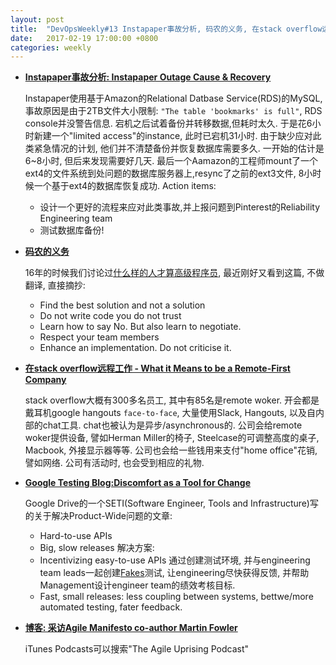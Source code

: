 ```yaml
---
layout: post
title:  "DevOpsWeekly#13 Instapaper事故分析, 码农的义务, 在stack overflow远程工作,Google Testing Blog:Discomfort as a Tool for Change, 采访Agile Manifesto co-author Martin Fowler"
date:   2017-02-19 17:00:00 +0800
categories: weekly
---
```


- [**Instapaper事故分析: Instapaper Outage Cause & Recovery**](https://medium.com/making-instapaper/instapaper-outage-cause-recovery-3c32a7e9cc5f#.i1k13dx2g)

    Instapaper使用基于Amazon的Relational Datbase Service(RDS)的MySQL, 事故原因是由于2TB文件大小限制: `"The table 'bookmarks' is full"`, RDS console并没警告信息. 宕机之后试着备份并转移数据,但耗时太久. 于是花6小时新建一个"limited access"的instance, 此时已宕机31小时. 由于缺少应对此类紧急情况的计划, 他们并不清楚备份并恢复数据库需要多久. 一开始的估计是6~8小时, 但后来发现需要好几天. 最后一个Aamazon的工程师mount了一个ext4的文件系统到处问题的数据库服务器上,resync了之前的ext3文件, 8小时候一个基于ext4的数据库恢复成功. Action items:
  - 设计一个更好的流程来应对此类事故,并上报问题到Pinterest的Reliability Engineering team
  - 测试数据库备份!


- [**码农的义务**](https://dev.to/steliosvoskos/the-obligation-of-a-software-developer)
 
    16年的时候我们讨论过[什么样的人才算高级程序员](http://ninjadevops.com/weekly/2016/12/17/ninja-devops-weekly.html), 最近刚好又看到这篇, 不做翻译, 直接摘抄:
  
  - Find the best solution and not a solution
  - Do not write code you do not trust
  - Learn how to say No. But also learn to negotiate.
  - Respect your team members
  - Enhance an implementation. Do not criticise it.


- [**在stack overflow远程工作 - What it Means to be a Remote-First Company**](http://www.stackoverflow.blog/code-for-a-living/what-it-means-to-be-a-remote-first-company)

    stack overflow大概有300多名员工, 其中有85名是remote woker. 开会都是戴耳机google
     hangouts `face-to-face`, 大量使用Slack, Hangouts, 以及自内部的chat工具. chat也被认为是异步/asynchronous的. 公司会给remote woker提供设备, 譬如Herman Miller的椅子, Steelcase的可调整高度的桌子, Macbook, 外接显示器等等. 公司也会给一些钱用来支付"home office"花销, 譬如网络. 公司有活动时, 也会受到相应的礼物. 


- [**Google Testing Blog:Discomfort as a Tool for Change**](https://testing.googleblog.com/2017/02/discomfort-as-tool-for-change.html)

    Google Drive的一个SETI(Software Engineer, Tools and Infrastructure)写的关于解决Product-Wide问题的文章:
     - Hard-to-use APIs
     - Big, slow releases
    解决方案:
     - Incentivizing easy-to-use APIs 通过创建测试环境, 并与engineering team leads一起创建[Fakes](https://testing.googleblog.com/2013/07/testing-on-toilet-know-your-test-doubles.html)测试, 让engineering尽快获得反馈, 并帮助Management设计engineer team的绩效考核目标. 
     - Fast, small releases: less coupling between systems, bettwe/more automated testing, fater feedback.


- [**博客: 采访Agile Manifesto co-author Martin Fowler**](http://www.stitcher.com/podcast/the-agile-uprising-podcast/e/manifesto-coauthor-interview-martin-fowler-49106530?autoplay=true)

    iTunes Podcasts可以搜索"The Agile Uprising Podcast"
